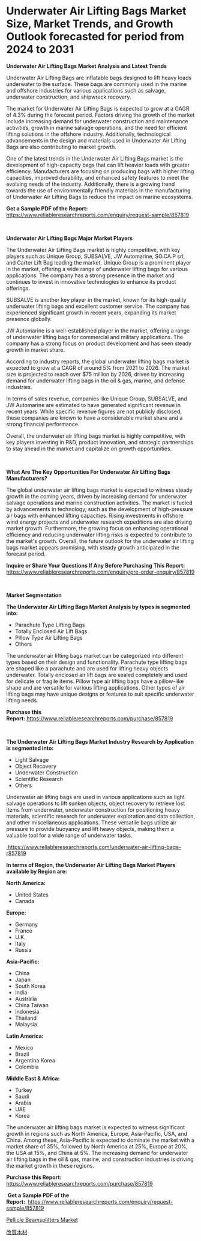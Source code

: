 <p><h1>Underwater Air Lifting Bags Market Size, Market Trends, and Growth Outlook forecasted for period from 2024 to 2031</h1></p><p><strong>Underwater Air Lifting Bags Market Analysis and Latest Trends</strong></p>
<p><p>Underwater Air Lifting Bags are inflatable bags designed to lift heavy loads underwater to the surface. These bags are commonly used in the marine and offshore industries for various applications such as salvage, underwater construction, and shipwreck recovery.</p><p>The market for Underwater Air Lifting Bags is expected to grow at a CAGR of 4.3% during the forecast period. Factors driving the growth of the market include increasing demand for underwater construction and maintenance activities, growth in marine salvage operations, and the need for efficient lifting solutions in the offshore industry. Additionally, technological advancements in the design and materials used in Underwater Air Lifting Bags are also contributing to market growth.</p><p>One of the latest trends in the Underwater Air Lifting Bags market is the development of high-capacity bags that can lift heavier loads with greater efficiency. Manufacturers are focusing on producing bags with higher lifting capacities, improved durability, and enhanced safety features to meet the evolving needs of the industry. Additionally, there is a growing trend towards the use of environmentally friendly materials in the manufacturing of Underwater Air Lifting Bags to reduce the impact on marine ecosystems.</p></p>
<p><strong>Get a Sample PDF of the Report:&nbsp;</strong> <a href="https://www.reliableresearchreports.com/enquiry/request-sample/857819">https://www.reliableresearchreports.com/enquiry/request-sample/857819</a></p>
<p>&nbsp;</p>
<p><strong>Underwater Air Lifting Bags Major Market Players</strong></p>
<p><p>The Underwater Air Lifting Bags market is highly competitive, with key players such as Unique Group, SUBSALVE, JW Automarine, SO.CA.P srl, and Carter Lift Bag leading the market. Unique Group is a prominent player in the market, offering a wide range of underwater lifting bags for various applications. The company has a strong presence in the market and continues to invest in innovative technologies to enhance its product offerings.</p><p>SUBSALVE is another key player in the market, known for its high-quality underwater lifting bags and excellent customer service. The company has experienced significant growth in recent years, expanding its market presence globally.</p><p>JW Automarine is a well-established player in the market, offering a range of underwater lifting bags for commercial and military applications. The company has a strong focus on product development and has seen steady growth in market share.</p><p>According to industry reports, the global underwater lifting bags market is expected to grow at a CAGR of around 5% from 2021 to 2026. The market size is projected to reach over $75 million by 2026, driven by increasing demand for underwater lifting bags in the oil & gas, marine, and defense industries.</p><p>In terms of sales revenue, companies like Unique Group, SUBSALVE, and JW Automarine are estimated to have generated significant revenue in recent years. While specific revenue figures are not publicly disclosed, these companies are known to have a considerable market share and a strong financial performance.</p><p>Overall, the underwater air lifting bags market is highly competitive, with key players investing in R&D, product innovation, and strategic partnerships to stay ahead in the market and capitalize on growth opportunities.</p></p>
<p>&nbsp;</p>
<p><strong>What Are The Key Opportunities For Underwater Air Lifting Bags Manufacturers?</strong></p>
<p><p>The global underwater air lifting bags market is expected to witness steady growth in the coming years, driven by increasing demand for underwater salvage operations and marine construction activities. The market is fueled by advancements in technology, such as the development of high-pressure air bags with enhanced lifting capacities. Rising investments in offshore wind energy projects and underwater research expeditions are also driving market growth. Furthermore, the growing focus on enhancing operational efficiency and reducing underwater lifting risks is expected to contribute to the market's growth. Overall, the future outlook for the underwater air lifting bags market appears promising, with steady growth anticipated in the forecast period.</p></p>
<p><strong>Inquire or Share Your Questions If Any Before Purchasing This Report:</strong> <a href="https://www.reliableresearchreports.com/enquiry/pre-order-enquiry/857819">https://www.reliableresearchreports.com/enquiry/pre-order-enquiry/857819</a></p>
<p>&nbsp;</p>
<p><strong>Market Segmentation</strong></p>
<p><strong>The Underwater Air Lifting Bags Market Analysis by types is segmented into:</strong></p>
<p><ul><li>Parachute Type Lifting Bags</li><li>Totally Enclosed Air Lift Bags</li><li>Pillow Type Air Lifting Bags</li><li>Others</li></ul></p>
<p><p>The underwater air lifting bags market can be categorized into different types based on their design and functionality. Parachute type lifting bags are shaped like a parachute and are used for lifting heavy objects underwater. Totally enclosed air lift bags are sealed completely and used for delicate or fragile items. Pillow type air lifting bags have a pillow-like shape and are versatile for various lifting applications. Other types of air lifting bags may have unique designs or features to suit specific underwater lifting needs.</p></p>
<p><strong>Purchase this Report:&nbsp;</strong><a href="https://www.reliableresearchreports.com/purchase/857819">https://www.reliableresearchreports.com/purchase/857819</a></p>
<p>&nbsp;</p>
<p><strong>The Underwater Air Lifting Bags Market Industry Research by Application is segmented into:</strong></p>
<p><ul><li>Light Salvage</li><li>Object Recovery</li><li>Underwater Construction</li><li>Scientific Research</li><li>Others</li></ul></p>
<p><p>Underwater air lifting bags are used in various applications such as light salvage operations to lift sunken objects, object recovery to retrieve lost items from underwater, underwater construction for positioning heavy materials, scientific research for underwater exploration and data collection, and other miscellaneous applications. These versatile bags utilize air pressure to provide buoyancy and lift heavy objects, making them a valuable tool for a wide range of underwater tasks.</p></p>
<p><a href="https://www.reliableresearchreports.com/underwater-air-lifting-bags-r857819">&nbsp;https://www.reliableresearchreports.com/underwater-air-lifting-bags-r857819</a></p>
<p><strong>In terms of Region, the Underwater Air Lifting Bags Market Players available by Region are:</strong></p>
<p>
    <p> <strong> North America: </strong>
        <ul>
            <li>United States</li>
            <li>Canada</li>
        </ul>
        </p> 
    <p> <strong> Europe: </strong>
        <ul>
            <li>Germany</li>
            <li>France</li>
            <li>U.K.</li>
            <li>Italy</li>
            <li>Russia</li>
        </ul>
        </p> 
    <p> <strong> Asia-Pacific: </strong>
        <ul>
            <li>China</li>
            <li>Japan</li>
            <li>South Korea</li>
            <li>India</li>
            <li>Australia</li>
            <li>China Taiwan</li>
            <li>Indonesia</li>
            <li>Thailand</li>
            <li>Malaysia</li>
        </ul>
        </p> 
    <p> <strong> Latin America: </strong>
        <ul>
            <li>Mexico</li>
            <li>Brazil</li>
            <li>Argentina Korea</li>
            <li>Colombia</li>
        </ul>
        </p> 
    <p> <strong> Middle East & Africa: </strong>
        <ul>
            <li>Turkey</li>
            <li>Saudi</li>
            <li>Arabia</li>
            <li>UAE</li>
            <li>Korea</li>
        </ul>
    </p>
    </p>
<p><p>The underwater air lifting bags market is expected to witness significant growth in regions such as North America, Europe, Asia-Pacific, USA, and China. Among these, Asia-Pacific is expected to dominate the market with a market share of 35%, followed by North America at 25%, Europe at 20%, the USA at 15%, and China at 5%. The increasing demand for underwater air lifting bags in the oil & gas, marine, and construction industries is driving the market growth in these regions.</p></p>
<p><strong>Purchase this Report: </strong><a href="https://www.reliableresearchreports.com/purchase/857819">https://www.reliableresearchreports.com/purchase/857819</a></p>
<p>&nbsp;<strong>Get a Sample PDF of the Report:&nbsp;&nbsp;</strong><a href="https://www.reliableresearchreports.com/enquiry/request-sample/857819">https://www.reliableresearchreports.com/enquiry/request-sample/857819</a></p>
<p><strong></strong></p>
<p><p><a href="https://github.com/BryceTownsendr/Market-Research-Report-List-4/blob/main/pellicle-beamsplitters-market.md">Pellicle Beamsplitters Market</a></p><p><a href="https://github.com/ksxzwxabcuynh011/Market-Research-Report-List-1/blob/main/713151528993.md">改質木材</a></p></p>